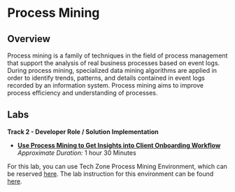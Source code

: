 # Process Mining
## Overview
Process mining is a family of techniques in the field of process management that support the analysis of real business processes based on event logs.  During process mining, specialized data mining algorithms are applied in order to identify trends, patterns, and details contained in event logs recorded by an information system. Process mining aims to improve process efficiency and understanding of processes.

## Labs

**Track 2 - Developer Role / Solution Implementation**

- **[Use Process Mining to Get Insights into Client Onboarding Workflow](Lab%20Guide%20-%20Use%20Process%20Mining%20to%20Get%20Insights%20into%20Client%20Onboarding%20Workflow.pdf)**    *Approximate Duration:* 1 hour 30 Minutes

For this lab, you can use Tech Zone Process Mining Environment, which can be reserved [here](https://techzone.ibm.com/collection/process-mining-with-task-mining-demo-and-etl). The lab instruction for this environment can be found [here](https://ibm.box.com/s/ds4j1a6xbzy7fqytubq3t71apmktvd27).
